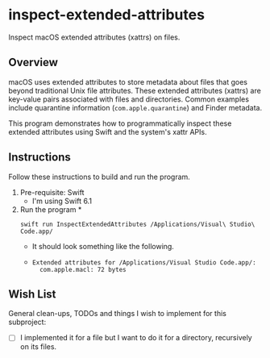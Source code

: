 # inspect-extended-attributes

Inspect macOS extended attributes (xattrs) on files.


## Overview

macOS uses extended attributes to store metadata about files that goes beyond traditional Unix file attributes. These
extended attributes (xattrs) are key-value pairs associated with files and directories. Common examples include
quarantine information (`com.apple.quarantine`) and Finder metadata.  

This program demonstrates how to programmatically inspect these extended attributes using Swift and the system's
xattr APIs.


## Instructions

Follow these instructions to build and run the program.

1. Pre-requisite: Swift
   * I'm using Swift 6.1
2. Run the program
   *
     ```shell
     swift run InspectExtendedAttributes /Applications/Visual\ Studio\ Code.app/
     ```
   * It should look something like the following.
   * 
     ```text
     Extended attributes for /Applications/Visual Studio Code.app/:
       com.apple.macl: 72 bytes
     ```


## Wish List

General clean-ups, TODOs and things I wish to implement for this subproject:

* [ ] I implemented it for a file but I want to do it for a directory, recursively on its files.

